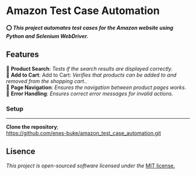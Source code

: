 #  **Amazon Test Case Automation**
#### ⭕ *This project automates test cases for the Amazon website using Python and Selenium WebDriver.*


## **Features**

🔶 **Product Search**: *Tests if the search results are displayed correctly.*    
🔶 **Add to Cart**: Add to Cart: *Verifies that products can be added to and removed from the shopping cart..*    
🔶 **Page Navigation**: *Ensures the navigation between product pages works.*    
🔶 **Error Handling**: *Ensures correct error messages for invalid actions.*    

  
### **Setup**
---

   **Clone the repository**;    
   https://github.com/enes-buke/amazon_test_case_automation.git     

## **Lisence**  
_This project is open-sourced software licensed under the_ [MIT license.](Lisence.md)
